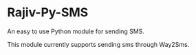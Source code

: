 Rajiv-Py-SMS
============

An easy to use Python module for sending SMS.

This module currently supports sending sms through Way2Sms.
